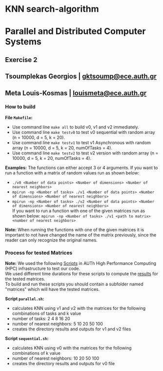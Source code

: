 # KNN search-algorithm
# **Parallel and Distributed Computer Systems**  
## **Exercise 2**
## Tsoumplekas Georgios | gktsoump@ece.auth.gr  <br />
## Meta Louis-Kosmas    | louismeta@ece.auth.gr <br />



### **How to build**  

**File ```Makefile```:**  
   + Use command line ```make all``` to build v0, v1 and v2 immediately.
   + Use command line ```make testv0``` to test v0 sequential with random array (n = 10000, d = 5, k = 20). 
   + Use command line ```make testv1``` to test v1 Asynchronous with random array (n = 10000, d = 5, k = 20, numOfTasks = 4).
   + Use command line ```make testv2``` to test v2 version with random array (n = 10000, d = 5, k = 20, numOfTasks = 4).
   
**Examples:**
The functions can either accept 3 or 4 arguments.
If you want to run a function with a matrix of random values run as shown below:
   + ```./v0 <Number of data points> <Number of dimensions> <Number of nearest neighbors> ```  
   + ```mpirun -np <Number of tasks> ./v1 <Number of data points> <Number of dimensions> <Number of nearest neighbors> ```  
   + ```mpirun -np <Number of tasks> ./v2 <Number of data points> <Number of dimensions> <Number of nearest neighbors> ```  
If you want to run a function with one of the given matrices run as shown below:
``` mpirun -np <Number of tasks> ./v1 <path to matrix> <number of nearest neighbors> ```
   
**Note:** When running the functions with one of the given matrices it is important to not have changed the name of the matrix previously, since the reader can only
recognize the original names.

### **Process for tested Matrices** 

**Note:** We used the following [Scripts](https://github.com/lkmeta/KNN-search-algorithm/tree/main/bash%20scripts) in AUTh High Performance Computing (HPC) infrastructure to test our code.  
We used different time durations for these scripts to compute the [results](https://github.com/lkmeta/KNN-search-algorithm/tree/main/results) for the tested matrices.  
To build and run these scripts you should contain a subfolder named "matrices" which will have the tested matrices.  

**Script ```parallel.sh```:**
   + calculates KNN using v1 and v2 with the matrices for the following combinations of tasks and k value
   + number of tasks: 2 4 8 16 20 
   + number of nearest neighbors: 5 10 20 50 100
   + creates the directory results and outputs for v1 and v2 files

**Script ```sequential.sh```:**
   + calculates KNN using v0 with the matrices for the following combinations of k value
   + number of nearest neighbors: 10 20 50 100
   + creates the directory results and outputs for v0 file





